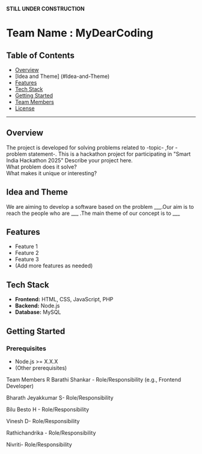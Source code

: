**STILL UNDER CONSTRUCTION**
# Team Name : MyDearCoding

## Table of Contents

- [Overview](#overview)
- [Idea and Theme] (#Idea-and-Theme)
- [Features](#features)
- [Tech Stack](#tech-stack)
- [Getting Started](#getting-started)
- [Team Members](#team-members)
- [License](#license)

---

## Overview

The project is developed for solving problems related to -topic- ,for -problem statement-. This is a hackathon project for participating in "Smart India Hackathon 2025"
Describe your project here.  
What problem does it solve?  
What makes it unique or interesting?

## Idea and Theme

We are aiming to develop a software based on the problem ___.Our aim is to reach the people who are ___ .The main theme of our concept is to ___

## Features

- Feature 1  
- Feature 2  
- Feature 3  
- (Add more features as needed)

## Tech Stack

- **Frontend:** HTML, CSS, JavaScript, PHP  
- **Backend:** Node.js  
- **Database:** MySQL

## Getting Started

### Prerequisites

- Node.js >= X.X.X  
- (Other prerequisites)

Team Members
R Barathi Shankar - Role/Responsibility (e.g., Frontend Developer)

Bharath Jeyakkumar S- Role/Responsibility

Bilu Besto H - Role/Responsibility

Vinesh D- Role/Responsibility

Rathichandrika - Role/Responsibility

Nivriti- Role/Responsibility
